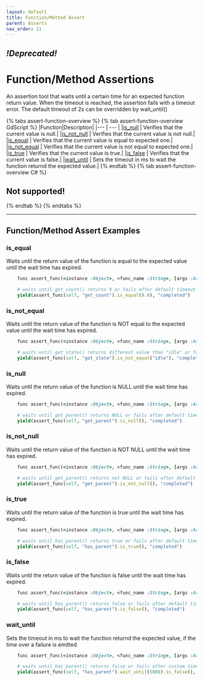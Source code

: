 ```yaml
---
layout: default
title: Function/Method Assert
parent: Asserts
nav_order: 11
---
```


## ***!Deprecated!***

# Function/Method Assertions

An assertion tool that waits until a certain time for an expected function return value. When the timeout is reached, the assertion fails with a timeout error. The default timeout of 2s can be overridden by wait_until(<time in ms>)

{% tabs assert-function-overview %}
{% tab assert-function-overview GdScript %}
|Function|Description|
|--- | --- |
|[is_null](/gdUnit3/asserts/assert-function/#is_null) | Verifies that the current value is null.|
|[is_not_null](/gdUnit3/asserts/assert-function/#is_not_null) | Verifies that the current value is not null.|
|[is_equal](/gdUnit3/asserts/assert-function/#is_equal) | Verifies that the current value is equal to expected one.|
|[is_not_equal](/gdUnit3/asserts/assert-function/#is_not_equal) | Verifies that the current value is not equal to expected one.|
|[is_true](/gdUnit3/asserts/assert-function/#is_true) | Verifies that the current value is true.|
|[is_false](/gdUnit3/asserts/assert-function/#is_false) | Verifies that the current value is false.|
|[wait_until](/gdUnit3/asserts/assert-function/#wait_until) | Sets the timeout in ms to wait the function returnd the expected value.|
{% endtab %}
{% tab assert-function-overview C# %}
## Not supported!
{% endtab %}
{% endtabs %}

---
## Function/Method Assert Examples


### is_equal
Waits until the return value of the function is equal to the expected value until the wait time has expired.
```ruby
    func assert_func(<instance :Object>, <func_name :String>, [args :Array]).is_equal(<expected>) -> GdUnitAssert
```
```ruby
    # waits until get_count() returns 9 or fails after default timeout of 2s
    yield(assert_func(self, "get_count").is_equal(9.0), "completed")
```


### is_not_equal
Waits until the return value of the function is NOT equal to the expected value until the wait time has expired.
```ruby
    func assert_func(<instance :Object>, <func_name :String>, [args :Array]).is_not_equal(<expected>) -> GdUnitAssert
```
```ruby
    # waits until get_state() returns different value than "idle" or fails after default timeout of 2s
    yield(assert_func(self, "get_state").is_not_equal("idle"), "completed")
```


### is_null
Waits until the return value of the function is NULL until the wait time has expired.
```ruby
    func assert_func(<instance :Object>, <func_name :String>, [args :Array]).is_null() -> GdUnitAssert
```
```ruby
    # waits until get_parent() returns NULL or fails after default timeout of 2s
    yield(assert_func(self, "get_parent").is_null(), "completed")
```


### is_not_null
Waits until the return value of the function is NOT NULL until the wait time has expired.
```ruby
    func assert_func(<instance :Object>, <func_name :String>, [args :Array]).is_not_null() -> GdUnitAssert
```
```ruby
    # waits until get_parent() returns not NULL or fails after default timeout of 2s
    yield(assert_func(self, "get_parent").is_not_null(), "completed")
```


### is_true
Waits until the return value of the function is true until the wait time has expired.
```ruby
    func assert_func(<instance :Object>, <func_name :String>, [args :Array]).is_true() -> GdUnitAssert
```
```ruby
    # waits until has_parent() returns true or fails after default timeout of 2s
    yield(assert_func(self, "has_parent").is_true(), "completed")
```


### is_false
Waits until the return value of the function is false until the wait time has expired.
```ruby
    func assert_func(<instance :Object>, <func_name :String>, [args :Array]).is_false() -> GdUnitAssert
```
```ruby
    # waits until has_parent() returns false or fails after default timeout of 2s
    yield(assert_func(self, "has_parent").is_false(), "completed")
```



### wait_until
Sets the timeout in ms to wait the function returnd the expected value, if the time over a failure is emitted
```ruby
    func assert_func(<instance :Object>, <func_name :String>, [args :Array]).wait_until(<timeout>) -> GdUnitFuncAssert
```
```ruby
    # waits until has_parent() returns false or fails after custom timeout of 5s
    yield(assert_func(self, "has_parent").wait_until(5000).is_false(), "completed")
```

